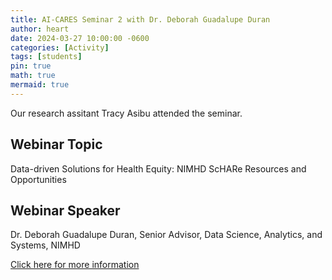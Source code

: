 ```yaml
---
title: AI-CARES Seminar 2 with Dr. Deborah Guadalupe Duran
author: heart
date: 2024-03-27 10:00:00 -0600
categories: [Activity]
tags: [students]
pin: true
math: true
mermaid: true
---
```


Our research assitant Tracy Asibu attended the seminar.

## Webinar Topic
Data-driven Solutions for Health Equity: NIMHD ScHARe Resources and Opportunities

## Webinar Speaker
Dr. Deborah Guadalupe Duran, Senior Advisor, Data Science, Analytics, and Systems, NIMHD

[Click here for more information](https://signup.aim-ahead.net/event/p/632785ff1C)